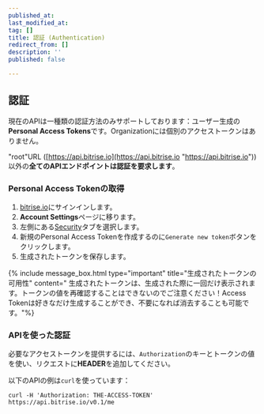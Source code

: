 ```yaml
---
published_at:
last_modified_at:
tag: []
title: 認証 (Authentication)
redirect_from: []
description: ''
published: false

---
```

## 認証

現在のAPIは一種類の認証方法のみサポートしております：ユーザー生成の**Personal Access Tokens**です。Organizationには個別のアクセストークンはありません。

"root"URL ([https://api.bitrise.io](https://api.bitrise.io "https://api.bitrise.io")) 以外の**全てのAPIエンドポイントは認証を要求します**。

### Personal Access Tokenの取得

1. [bitrise.io](https://www.bitrise.io)にサインインします。
2. **Account Settings**ページに移ります。
3. 左側にある[Security](https://www.bitrise.io/me/profile#/security)タブを選択します。
4. 新規のPersonal Access Tokenを作成するのに`Generate new token`ボタンをクリックします。
5. 生成されたトークンを保存します。

{% include message_box.html type="important" title="生成されたトークンの可用性" content=" 生成されたトークンは、生成された際に一回だけ表示されます。トークンの値を再確認することはできないのでご注意ください！Access Tokenは好きなだけ生成することができ、不要になれば消去することも可能です。"%}

### APIを使った認証

必要なアクセストークンを提供するには、`Authorization`のキーとトークンの値を使い、リクエストに**HEADER**を追加してください。

以下のAPIの例は`curl`を使っています：

    curl -H 'Authorization: THE-ACCESS-TOKEN' https://api.bitrise.io/v0.1/me